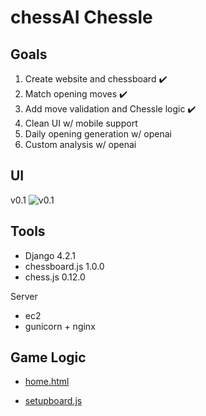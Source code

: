 # chessAI Chessle

## Goals 

1. Create website and chessboard :heavy_check_mark:
2. Match opening moves :heavy_check_mark: 
3. Add move validation and Chessle logic :heavy_check_mark:
4. Clean UI w/ mobile support
5. Daily opening generation w/ openai
6. Custom analysis w/ openai


## UI 
v0.1
![v0.1](https://i.imgur.com/bOytSVU.png)

## Tools
- Django 4.2.1
- chessboard.js 1.0.0
- chess.js 0.12.0

Server
- ec2
- gunicorn + nginx

## Game Logic

- [home.html](https://github.com/ConnerMcCarthy/chessAI/blob/7670078d11e57e9127ca34dc4765a4407c6a6e6f/chessAI-project/chessle/templates/home.html)

- [setupboard.js](https://github.com/ConnerMcCarthy/chessAI/blob/7670078d11e57e9127ca34dc4765a4407c6a6e6f/chessAI-project/chessle/static/js/setupboard.js)


